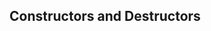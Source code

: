 
 
## Constructors and Destructors
 
<!-- start sect2 -->
<!--

   Constructor
   
    void__construct
    mixedvalues""
   
   
    PHP allows developers to declare constructor methods for classes.
    Classes which have a constructor method call this method on each
    newly-created object, so it is suitable for any initialization that the
    object may need before it is used.
   
   
    
     Parent constructors are not called implicitly if the child class defines
     a constructor.  In order to run a parent constructor, a call to
     parent::__construct within the child constructor is
     required. If the child does not define a constructor then it may be inherited
     from the parent class just like a normal class method (if it was not declared
     as private).
    
   
   
    Constructors in inheritance
    

<?php
class BaseClass {
    function __construct() {
        print "In BaseClass constructor\n";
    }
}

class SubClass extends BaseClass {
    function __construct() {
        parent::__construct();
        print "In SubClass constructor\n";
    }
}

class OtherSubClass extends BaseClass {
    // inherits BaseClass's constructor
}

// In BaseClass constructor
$obj = new BaseClass();

// In BaseClass constructor
// In SubClass constructor
$obj = new SubClass();

// In BaseClass constructor
$obj = new OtherSubClass();
?> 

    
   
   
    Unlike other methods, __construct()
    is exempt from the usual
    signature compatibility rules
    when being extended.
   
   
    Constructors are ordinary methods which are called during the instantiation of their
    corresponding object.  As such, they may define an arbitrary number of arguments, which
    may be required, may have a type, and may have a default value. Constructor arguments
    are called by placing the arguments in parentheses after the class name.
   
   
    Using constructor arguments
    

<?php
class Point {
    protected int $x;
    protected int $y;

    public function __construct(int $x, int $y = 0) {
        $this->x = $x;
        $this->y = $y;
    }
}

// Pass both parameters.
$p1 = new Point(4, 5);
// Pass only the required parameter. $y will take its default value of 0.
$p2 = new Point(4);
// With named parameters (as of PHP 8.0):
$p3 = new Point(y: 5, x: 4);
?>

    
   
   
    If a class has no constructor, or the constructor has no required arguments, the parentheses
    may be omitted.
   
   
    Old-style constructors
    
     Prior to PHP 8.0.0, classes in the global namespace will interpret a method named
     the same as the class as an old-style constructor.  That syntax is deprecated,
     and will result in an E_DEPRECATED error but still call that function as a constructor.
     If both __construct() and a same-name method are
     defined, __construct() will be called.
    
    
     In namespaced classes, or any class as of PHP 8.0.0, a method named
     the same as the class never has any special meaning.
    
    Always use __construct() in new code.
    
   
   
    Constructor Promotion
    
     As of PHP 8.0.0, constructor parameters may also be promoted to correspond to an
     object property.  It is very common for constructor parameters to be assigned to
     a property in the constructor but otherwise not operated upon.  Constructor promotion
     provides a short-hand for that use case.  The example above could be rewritten as the following.
    
    
     Using constructor property promotion
     

<?php
class Point {
    public function __construct(protected int $x, protected int $y = 0) {
    }
}

     
    
    
     When a constructor argument includes a modifier, PHP will interpret it as
     both an object property and a constructor argument, and assign the argument value to
     the property.  The constructor body may then be empty or may contain other statements.
     Any additional statements will be executed after the argument values have been assigned
     to the corresponding properties.
    
    
     Not all arguments need to be promoted. It is possible to mix and match promoted and not-promoted
     arguments, in any order.  Promoted arguments have no impact on code calling the constructor.
    
    
     
      Using a visibility modifier (public,
      protected or private) is the most likely way to apply property
      promotion, but any other single modifier (such as readonly) will have the same effect.
     
    
    
     
      Object properties may not be typed callable due to engine ambiguity that would
      introduce. Promoted arguments, therefore, may not be typed callable either. Any
      other type declaration is permitted, however.
     
    
    
     
      As promoted properties are desugared to both a property as well as a function parameter, any
      and all naming restrictions for both properties as well as parameters apply.
     
    
    
     
      Attributes placed on a
      promoted constructor argument will be replicated to both the property
      and argument.  Default values on a promoted constructor argument will be replicated only to the argument and not the property.
     
    
   

   
    New in initializers
    
     As of PHP 8.1.0, objects can be used as default parameter values,
     static variables, and global constants, as well as in attribute arguments.
     Objects can also be passed to define now.
    
    
     
      The use of a dynamic or non-string class name or an anonymous class is not allowed.
      The use of argument unpacking is not allowed.
      The use of unsupported expressions as arguments is not allowed.
     
    
    
     Using new in initializers
     

<?php

// All allowed:
static $x = new Foo;

const C = new Foo;
 
function test($param = new Foo) {}
 
#[AnAttribute(new Foo)]
class Test {
    public function __construct(
        public $prop = new Foo,
    ) {}
}

// All not allowed (compile-time error):
function test(
    $a = new (CLASS_NAME_CONSTANT)(), // dynamic class name
    $b = new class {}, // anonymous class
    $c = new A(...[]), // argument unpacking
    $d = new B($abc), // unsupported constant expression
) {}
?>

     
    
   
   
   
    Static creation methods
    
     PHP only supports a single constructor per class.  In some cases, however, it may be
     desirable to allow an object to be constructed in different ways with different inputs.
     The recommended way to do so is by using static methods as constructor wrappers.
    
    
     Using static creation methods
     

<?php
$some_json_string = '{ "id": 1004, "name": "Elephpant" }';
$some_xml_string = "<animal><id>1005</id><name>Elephpant</name></animal>";

class Product {

    private ?int $id;
    private ?string $name;

    private function __construct(?int $id = null, ?string $name = null) {
        $this->id = $id;
        $this->name = $name;
    }

    public static function fromBasicData(int $id, string $name): static {
        $new = new static($id, $name);
        return $new;
    }

    public static function fromJson(string $json): static {
        $data = json_decode($json, true);
        return new static($data['id'], $data['name']);
    }

    public static function fromXml(string $xml): static {
        $data = simplexml_load_string($xml);
        $new = new static();
        $new->id = (int) $data->id;
        $new->name = $data->name;
        return $new;
    }
}

$p1 = Product::fromBasicData(5, 'Widget');
$p2 = Product::fromJson($some_json_string);
$p3 = Product::fromXml($some_xml_string);

var_dump($p1, $p2, $p3);

     
    
    
     The constructor may be made private or protected to prevent it from being called externally.
     If so, only a static method will be able to instantiate the class. Because they are in the
     same class definition they have access to private methods, even if not of the same object
     instance. The private constructor is optional and may or may not make sense depending on
     the use case.
    
    
     The three public static methods then demonstrate different ways of instantiating the object.
    
    
     fromBasicData() takes the exact parameters that are needed, then creates the
      object by calling the constructor and returning the result.
     fromJson() accepts a JSON string and does some pre-processing on it itself
     to convert it into the format desired by the constructor. It then returns the new object.
     fromXml() accepts an XML string, preprocesses it, and then creates a bare
     object.  The constructor is still called, but as all of the parameters are optional the method
     skips them.  It then assigns values to the object properties directly before returning the result.
    
    
     In all three cases, the static keyword is translated into the name of the class the code is in.
     In this case, Product.
    
   
  
-->
 
<!-- start sect2 -->
<!--

   Destructor
   
    void__destruct
    
   
   
    PHP possesses a destructor concept similar to that of other
    object-oriented languages, such as C++. The destructor method will be
    called as soon as there are no other references to a particular object,
    or in any order during the shutdown sequence.
   
   
    Destructor Example
    

<?php

class MyDestructableClass 
{
    function __construct() {
        print "In constructor\n";
    }

    function __destruct() {
        print "Destroying " . __CLASS__ . "\n";
    }
}

$obj = new MyDestructableClass();
 

    
   
   
    Like constructors, parent destructors will not be called implicitly by
    the engine. In order to run a parent destructor, one would have to
    explicitly call parent::__destruct in the destructor
    body. Also like constructors, a child class may inherit the parent's
    destructor if it does not implement one itself.
   
   
    The destructor will be called even if script execution is stopped using
    exit. Calling exit in a destructor
    will prevent the remaining shutdown routines from executing.
   
   
    If a destructor creates new references to its object, it will not be called
    a second time when the reference count reaches zero again or during the
    shutdown sequence.
   
   
    As of PHP 8.4.0, when
    cycle collection
    occurs during the execution of a
    Fiber, the destructors of objects
    scheduled for collection are executed in a separate Fiber, called the
    gc_destructor_fiber.
    If this Fiber is suspended, a new one will be created to execute any
    remaining destructors.
    The previous gc_destructor_fiber will no longer be
    referenced by the garbage collector and may be collected if it is not
    referenced elsewhere.
    Objects whose destructor are suspended will not be collected until the
    destructor returns or the Fiber itself is collected.
   
   
    
     Destructors called during the script shutdown have HTTP headers already
     sent. The working directory in the script shutdown phase can be different
     with some SAPIs (e.g. Apache).
    
   
   
    
     Attempting to throw an exception from a destructor (called in the time of
     script termination) causes a fatal error.
    
   
  
-->
 
